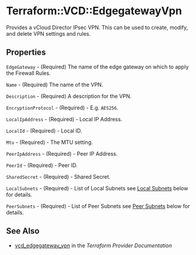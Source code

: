 # Terraform::VCD::EdgegatewayVpn

Provides a vCloud Director IPsec VPN. This can be used to create,
modify, and delete VPN settings and rules.

## Properties

`EdgeGateway` - (Required) The name of the edge gateway on which to apply the Firewall Rules.

`Name` - (Required) The name of the VPN.

`Description` - (Required) A description for the VPN.

`EncryptionProtocol` - (Required) - E.g. `AES256`.

`LocalIpAddress` - (Required) - Local IP Address.

`LocalId` - (Required) - Local ID.

`Mtu` - (Required) - The MTU setting.

`PeerIpAddress` - (Required) - Peer IP Address.

`PeerId` - (Required) - Peer ID.

`SharedSecret` - (Required) - Shared Secret.

`LocalSubnets` - (Required) - List of Local Subnets see [Local Subnets](#localsubnets) below for details.

`PeerSubnets` - (Required) - List of Peer Subnets see [Peer Subnets](#peersubnets) below for details.


## See Also

* [vcd_edgegateway_vpn](https://www.terraform.io/docs/providers/vcd/r/edgegateway_vpn.html) in the _Terraform Provider Documentation_